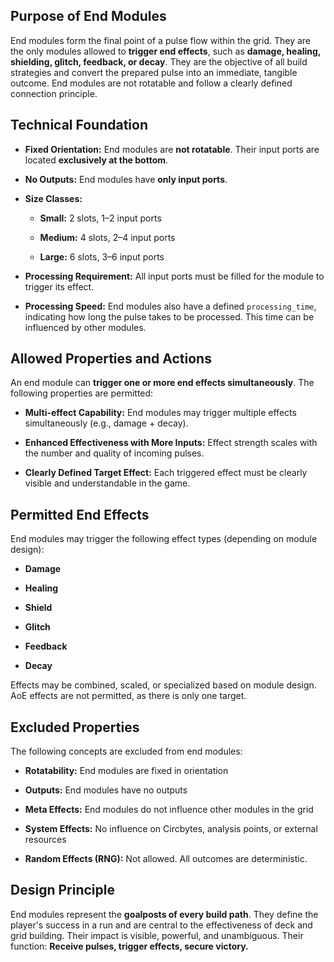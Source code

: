 ## Purpose of End Modules

End modules form the final point of a pulse flow within the grid. They are the only modules allowed to **trigger end effects**, such as **damage, healing, shielding, glitch, feedback, or decay**. They are the objective of all build strategies and convert the prepared pulse into an immediate, tangible outcome. End modules are not rotatable and follow a clearly defined connection principle.

## Technical Foundation

- **Fixed Orientation:** End modules are **not rotatable**. Their input ports are located **exclusively at the bottom**.
    
- **No Outputs:** End modules have **only input ports**.
    
- **Size Classes:**
    
    - **Small:** 2 slots, 1–2 input ports
        
    - **Medium:** 4 slots, 2–4 input ports
        
    - **Large:** 6 slots, 3–6 input ports
        
- **Processing Requirement:** All input ports must be filled for the module to trigger its effect.
    
- **Processing Speed:** End modules also have a defined `processing_time`, indicating how long the pulse takes to be processed. This time can be influenced by other modules.
    

## Allowed Properties and Actions

An end module can **trigger one or more end effects simultaneously**. The following properties are permitted:

- **Multi-effect Capability:** End modules may trigger multiple effects simultaneously (e.g., damage + decay).
    
- **Enhanced Effectiveness with More Inputs:** Effect strength scales with the number and quality of incoming pulses.
    
- **Clearly Defined Target Effect:** Each triggered effect must be clearly visible and understandable in the game.
    

## Permitted End Effects

End modules may trigger the following effect types (depending on module design):

- **Damage**
    
- **Healing**
    
- **Shield**
    
- **Glitch**
    
- **Feedback**
    
- **Decay**
    

Effects may be combined, scaled, or specialized based on module design. AoE effects are not permitted, as there is only one target.

## Excluded Properties

The following concepts are excluded from end modules:

- **Rotatability:** End modules are fixed in orientation
    
- **Outputs:** End modules have no outputs
    
- **Meta Effects:** End modules do not influence other modules in the grid
    
- **System Effects:** No influence on Circbytes, analysis points, or external resources
    
- **Random Effects (RNG):** Not allowed. All outcomes are deterministic.
    

## Design Principle

End modules represent the **goalposts of every build path**. They define the player's success in a run and are central to the effectiveness of deck and grid building. Their impact is visible, powerful, and unambiguous. Their function: **Receive pulses, trigger effects, secure victory.**